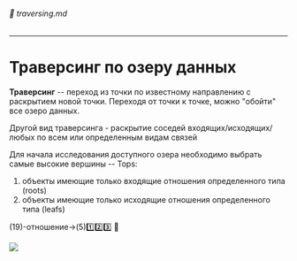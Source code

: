 ###### :twisted_rightwards_arrows: traversing.md

---
# Траверсинг по озеру данных

**Траверсинг** -- переход из точки по известному направлению с раскрытием новой точки. Переходя от точки к точке, можно "обойти" все озеро данных.

Другой вид траверсинга - раскрытие соседей входящих/исходящих/любых по всем или определенным видам связей

Для начала исследования доступного озера необходимо выбрать самые высокие вершины -- Tops:
1. объекты имеющие только входящие отношения определенного типа (roots)
1. объекты имеющие только исходящие отношения определенного типа (leafs)

(19)-отношение->(5):one::two::three:
:leaves:

![](@entity/lake/traverse_graph?expansion={{exp}})